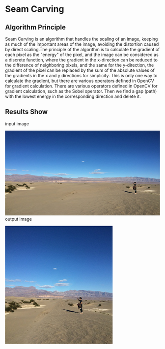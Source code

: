 # Seam Carving

## Algorithm Principle
Seam Carving is an algorithm that handles the scaling of an image, keeping as much of the important areas of the image, avoiding the distortion caused by direct scaling.The principle of the algorithm is to calculate the gradient of each pixel as the "energy" of the pixel, and the image can be considered as a discrete function, where the gradient in the x-direction can be reduced to the difference of neighboring pixels, and the same for the y-direction, the gradient of the pixel can be replaced by the sum of the absolute values of the gradients in the x and y directions for simplicity. This is only one way to calculate the gradient, but there are various operators defined in OpenCV for gradient calculation. There are various operators defined in OpenCV for gradient calculation, such as the Sobel operator. Then we find a gap (path) with the lowest energy in the corresponding direction and delete it. 

## Results Show
input image

![imageBefore](https://raw.githubusercontent.com/mao1207/seam-carving/main/in/images/image.png)
output image

![imageAfter](https://raw.githubusercontent.com/mao1207/seam-carving/main/out/images/image_result.png)
